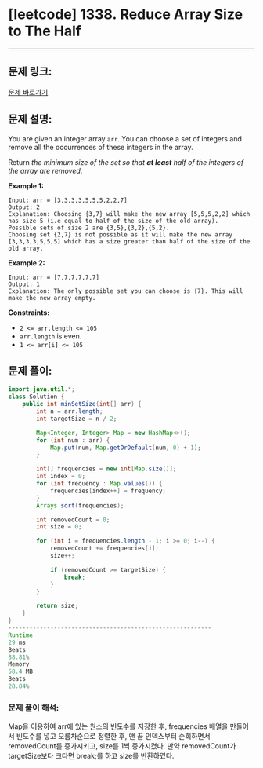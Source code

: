# [leetcode] 1338. Reduce Array Size to The Half

---

## 문제 링크:

[문제 바로가기](https://leetcode.com/problems/reduce-array-size-to-the-half/description/)

## 문제 설명:

You are given an integer array `arr`. You can choose a set of integers and remove all the occurrences of these integers in the array.

Return *the minimum size of the set so that **at least** half of the integers of the array are removed*.

**Example 1:**

```
Input: arr = [3,3,3,3,5,5,5,2,2,7]
Output: 2
Explanation: Choosing {3,7} will make the new array [5,5,5,2,2] which has size 5 (i.e equal to half of the size of the old array).
Possible sets of size 2 are {3,5},{3,2},{5,2}.
Choosing set {2,7} is not possible as it will make the new array [3,3,3,3,5,5,5] which has a size greater than half of the size of the old array.

```

**Example 2:**

```
Input: arr = [7,7,7,7,7,7]
Output: 1
Explanation: The only possible set you can choose is {7}. This will make the new array empty.

```

**Constraints:**

- `2 <= arr.length <= 105`
- `arr.length` is even.
- `1 <= arr[i] <= 105`

## 문제 풀이:

```java
import java.util.*;
class Solution {
    public int minSetSize(int[] arr) {
        int n = arr.length;
        int targetSize = n / 2;

        Map<Integer, Integer> Map = new HashMap<>();
        for (int num : arr) {
            Map.put(num, Map.getOrDefault(num, 0) + 1);
        }

        int[] frequencies = new int[Map.size()];
        int index = 0;
        for (int frequency : Map.values()) {
            frequencies[index++] = frequency;
        }
        Arrays.sort(frequencies);

        int removedCount = 0;
        int size = 0;

        for (int i = frequencies.length - 1; i >= 0; i--) {
            removedCount += frequencies[i];
            size++;

            if (removedCount >= targetSize) {
                break;
            }
        }

        return size;
    }
}
----------------------------------------------------------
Runtime
29 ms
Beats
88.81%
Memory
58.4 MB
Beats
28.84%
```

### **문제 풀이 해석:**

Map을 이용하여 arr에 있는 원소의 빈도수를 저장한 후, frequencies 배열을 만들어서 빈도수를 넣고 오름차순으로 정렬한 후, 맨 끝 인덱스부터 순회하면서 removedCount를 증가시키고, size를 1씩 증가시켰다. 만약 removedCount가 targetSize보다 크다면 break;를 하고 size를 반환하였다.